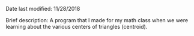 Date last modified: 11/28/2018

Brief description:
A program that I made for my math class when we were learning about the various centers of triangles (centroid).